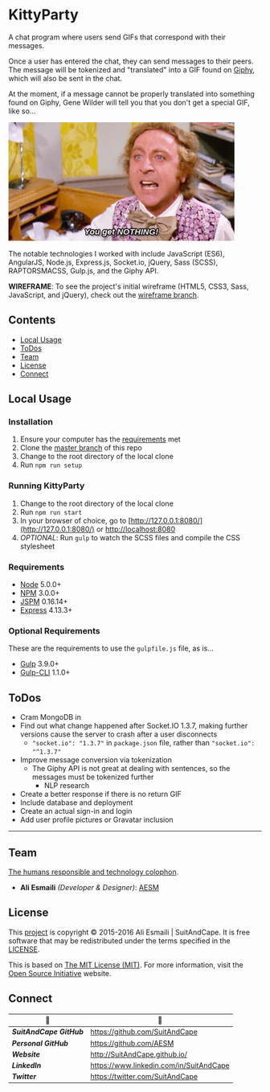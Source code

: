 <!-- README.md -->

KittyParty
===============================================================================

A chat program where users send GIFs that correspond with their messages.

Once a user has entered the chat, they can send messages to their peers.  The message will be tokenized and "translated" into a GIF found on [Giphy](giphy.com), which will also be sent in the chat.

At the moment, if a message cannot be properly translated into something found on Giphy, Gene Wilder will tell you that you don't get a special GIF, like so...

![Cannot Translate Message](assets/images/gifs/NOPE.gif)

The notable technologies I worked with include JavaScript (ES6), AngularJS, Node.js, Express.js, Socket.io, jQuery, Sass (SCSS), RAPTORSMACSS, Gulp.js, and the Giphy API.

**WIREFRAME**: To see the project's initial wireframe (HTML5, CSS3, Sass, JavaScript, and jQuery), check out the [wireframe branch](https://github.com/AESM/KittyParty/tree/wireframe).

## Contents

- [Local Usage](#local-usage)
- [ToDos](#todos)
- [Team](#team)
- [License](#license)
- [Connect](#connect)

## Local Usage

### Installation
1. Ensure your computer has the [requirements](#requirements) met
2. Clone the [master branch](https://github.com/AESM/KittyParty) of this repo
3. Change to the root directory of the local clone
4. Run `npm run setup`

### Running KittyParty
1. Change to the root directory of the local clone
2. Run `npm run start`
3. In your browser of choice, go to [http://127.0.0.1:8080/](http://127.0.0.1:8080/) or [http://localhost:8080](http://localhost:8080)
4. _OPTIONAL_: Run `gulp` to watch the SCSS files and compile the CSS stylesheet

### Requirements
- [Node](https://nodejs.org/en/) 5.0.0+
- [NPM](https://docs.npmjs.com/getting-started/what-is-npm) 3.0.0+
- [JSPM](http://jspm.io/) 0.16.14+
- [Express](http://expressjs.com/) 4.13.3+

### Optional Requirements
These are the requirements to use the `gulpfile.js` file, as is...

- [Gulp](https://github.com/gulpjs/gulp) 3.9.0+
- [Gulp-CLI](https://github.com/gulpjs/gulp-cli) 1.1.0+

## ToDos

- Cram MongoDB in
- Find out what change happened after Socket.IO 1.3.7, making further versions cause the server to crash after a user disconnects
  + `"socket.io": "1.3.7"` in `package.json` file, rather than `"socket.io": "^1.3.7"`
- Improve message conversion via tokenization
  + The Giphy API is not great at dealing with sentences, so the messages must be tokenized further
    * NLP research
- Create a better response if there is no return GIF
- Include database and deployment
- Create an actual sign-in and login
- Add user profile pictures or Gravatar inclusion

-------------------------------------------------------------------------------

## Team

[The humans responsible and technology colophon](https://github.com/AESM/KittyParty/blob/master/humans.txt).

- **Ali Esmaili** _(Developer & Designer)_: [AESM](https://github.com/AESM)

## License

This [project](#kittyparty) is copyright © 2015-2016 Ali Esmaili | SuitAndCape.  It is free software that may be redistributed under the terms specified in the [LICENSE](https://github.com/AESM/KittyParty/blob/master/LICENSE).

This is based on [The MIT License (MIT)](http://opensource.org/licenses/MIT).  For more information, visit the [Open Source Initiative](http://opensource.org/) website.

## Connect

|               :tophat:               |               :rocket:               |
| ------------------------------------ | ------------------------------------ |
**_SuitAndCape GitHub_** | https://github.com/SuitAndCape
**_Personal GitHub_**    | https://github.com/AESM
**_Website_**            | http://SuitAndCape.github.io/
**_LinkedIn_**           | https://www.linkedin.com/in/SuitAndCape
**_Twitter_**            | https://twitter.com/SuitAndCape
